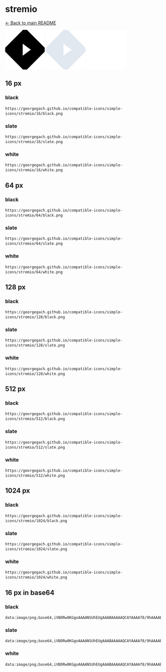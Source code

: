 # stremio

[← Back to main README](../../README.md)


<img src="./128/black.png" width="128" alt="stremio black icon" />
<img src="./128/slate.png" width="128" alt="stremio slate icon" />
<img src="./128/white.png" width="128" alt="stremio white icon" />

## 16 px

### black
```
https://georgegach.github.io/compatible-icons/simple-icons/stremio/16/black.png
```

### slate
```
https://georgegach.github.io/compatible-icons/simple-icons/stremio/16/slate.png
```

### white
```
https://georgegach.github.io/compatible-icons/simple-icons/stremio/16/white.png
```

## 64 px

### black
```
https://georgegach.github.io/compatible-icons/simple-icons/stremio/64/black.png
```

### slate
```
https://georgegach.github.io/compatible-icons/simple-icons/stremio/64/slate.png
```

### white
```
https://georgegach.github.io/compatible-icons/simple-icons/stremio/64/white.png
```

## 128 px

### black
```
https://georgegach.github.io/compatible-icons/simple-icons/stremio/128/black.png
```

### slate
```
https://georgegach.github.io/compatible-icons/simple-icons/stremio/128/slate.png
```

### white
```
https://georgegach.github.io/compatible-icons/simple-icons/stremio/128/white.png
```

## 512 px

### black
```
https://georgegach.github.io/compatible-icons/simple-icons/stremio/512/black.png
```

### slate
```
https://georgegach.github.io/compatible-icons/simple-icons/stremio/512/slate.png
```

### white
```
https://georgegach.github.io/compatible-icons/simple-icons/stremio/512/white.png
```

## 1024 px

### black
```
https://georgegach.github.io/compatible-icons/simple-icons/stremio/1024/black.png
```

### slate
```
https://georgegach.github.io/compatible-icons/simple-icons/stremio/1024/slate.png
```

### white
```
https://georgegach.github.io/compatible-icons/simple-icons/stremio/1024/white.png
```

## 16 px in base64

### black
```
data:image/png;base64,iVBORw0KGgoAAAANSUhEUgAAABAAAAAQCAYAAAAf8/9hAAAABmJLR0QA/wD/AP+gvaeTAAAAkElEQVQ4jZ3TMQrCQBSE4Q8vYeudrCRgY+HJPJdNdBMCnkDQZgNB8zabDLzu/bNvBpZYDVKeprAXwgM+eQZctsKrTCK4yqRBX4CnJuca+Ik73jMmvUmx0dktDrjhVYqTglNb7PMjVzxmdtIuKmSNjug2RPjr4bfEpLLEUSdxH4vwUpwqeMmkCo5MVsGjqr7zFz9wgO8XA7/mAAAAAElFTkSuQmCC
```

### slate
```
data:image/png;base64,iVBORw0KGgoAAAANSUhEUgAAABAAAAAQCAYAAAAf8/9hAAAABmJLR0QA/wD/AP+gvaeTAAABHUlEQVQ4jY2TMU7DQBBF36xFQZUEOSQEGTgIF6CmQrkCFVBAD6IAIRpKGiSLayVESQxJ4VQgEe9QECzL7NqZcve/r/k7O+Cp0WzRHybpdJik09Fs0ffpxAfr0j4iEq5kc0Evo27zudbgP5xLnSayHuw3kSJsM30Q2HbDec1V9Xx/p/UCYPywTFEGQFYyCBG5+3tY8bYtjDOrh4HKDQFHKC1XHKOZ3vsyq9n43Os1+wauQCal21Dh2mhN4KpSwKjlFJF3l0Ds9+bbJI0t3IL2SvCHir0Q8E4gQflCiICgDJtAzqJ2I87HOJ4tTpa/Jt2atnMYVmME2G03XqviFNrOYXB85cEkPTaBPKHaccEHna24eO5cprKJD66sddf5B/SNtat0cki9AAAAAElFTkSuQmCC
```

### white
```
data:image/png;base64,iVBORw0KGgoAAAANSUhEUgAAABAAAAAQCAYAAAAf8/9hAAAABmJLR0QA/wD/AP+gvaeTAAAAkUlEQVQ4jZ2TMQqAMAxFxUu4eicnEVwcPJnnclFrETyB8BysWLRNg4Fuea/ND82ySAENYNxpYn0SvPHUBnR/Yb1EgNMSB1sB9iWtBl6AETgCEssdrPDsCSiBAdij43CtKVQTULhLemAO9JhctZpE8hWw/hjhk8M7RIMmRO8ltZCHDCvGScMKSRoWJHrYk6i+8wnswFA8SiAh6AAAAABJRU5ErkJggg==
```

